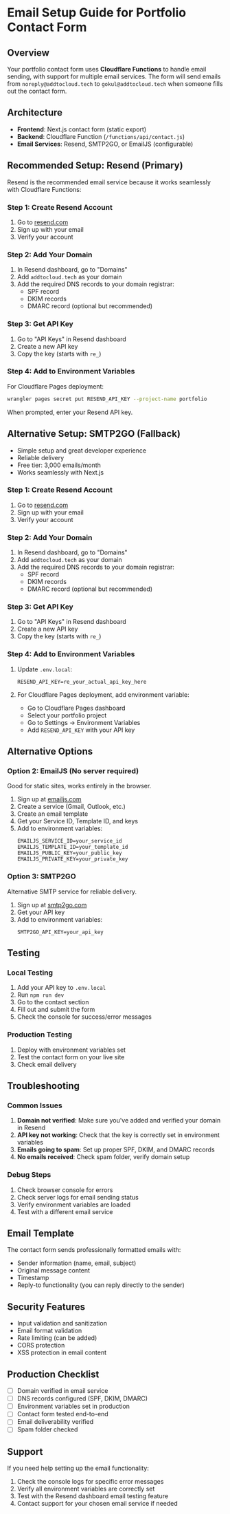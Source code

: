 # Email Setup Guide for Portfolio Contact Form

## Overview
Your portfolio contact form uses **Cloudflare Functions** to handle email sending, with support for multiple email services. The form will send emails from `noreply@addtocloud.tech` to `gokul@addtocloud.tech` when someone fills out the contact form.

## Architecture
- **Frontend**: Next.js contact form (static export)
- **Backend**: Cloudflare Function (`/functions/api/contact.js`)
- **Email Services**: Resend, SMTP2GO, or EmailJS (configurable)

## Recommended Setup: Resend (Primary)

Resend is the recommended email service because it works seamlessly with Cloudflare Functions:

### Step 1: Create Resend Account
1. Go to [resend.com](https://resend.com)
2. Sign up with your email
3. Verify your account

### Step 2: Add Your Domain
1. In Resend dashboard, go to "Domains"
2. Add `addtocloud.tech` as your domain
3. Add the required DNS records to your domain registrar:
   - SPF record
   - DKIM records
   - DMARC record (optional but recommended)

### Step 3: Get API Key
1. Go to "API Keys" in Resend dashboard
2. Create a new API key
3. Copy the key (starts with `re_`)

### Step 4: Add to Environment Variables
For Cloudflare Pages deployment:
```bash
wrangler pages secret put RESEND_API_KEY --project-name portfolio
```

When prompted, enter your Resend API key.

## Alternative Setup: SMTP2GO (Fallback)
- Simple setup and great developer experience
- Reliable delivery
- Free tier: 3,000 emails/month
- Works seamlessly with Next.js

### Step 1: Create Resend Account
1. Go to [resend.com](https://resend.com)
2. Sign up with your email
3. Verify your account

### Step 2: Add Your Domain
1. In Resend dashboard, go to "Domains"
2. Add `addtocloud.tech` as your domain
3. Add the required DNS records to your domain registrar:
   - SPF record
   - DKIM records
   - DMARC record (optional but recommended)

### Step 3: Get API Key
1. Go to "API Keys" in Resend dashboard
2. Create a new API key
3. Copy the key (starts with `re_`)

### Step 4: Add to Environment Variables
1. Update `.env.local`:
   ```
   RESEND_API_KEY=re_your_actual_api_key_here
   ```

2. For Cloudflare Pages deployment, add environment variable:
   - Go to Cloudflare Pages dashboard
   - Select your portfolio project
   - Go to Settings → Environment Variables
   - Add `RESEND_API_KEY` with your API key

## Alternative Options

### Option 2: EmailJS (No server required)
Good for static sites, works entirely in the browser.

1. Sign up at [emailjs.com](https://www.emailjs.com/)
2. Create a service (Gmail, Outlook, etc.)
3. Create an email template
4. Get your Service ID, Template ID, and keys
5. Add to environment variables:
   ```
   EMAILJS_SERVICE_ID=your_service_id
   EMAILJS_TEMPLATE_ID=your_template_id
   EMAILJS_PUBLIC_KEY=your_public_key
   EMAILJS_PRIVATE_KEY=your_private_key
   ```

### Option 3: SMTP2GO
Alternative SMTP service for reliable delivery.

1. Sign up at [smtp2go.com](https://www.smtp2go.com/)
2. Get your API key
3. Add to environment variables:
   ```
   SMTP2GO_API_KEY=your_api_key
   ```

## Testing

### Local Testing
1. Add your API key to `.env.local`
2. Run `npm run dev`
3. Go to the contact section
4. Fill out and submit the form
5. Check the console for success/error messages

### Production Testing
1. Deploy with environment variables set
2. Test the contact form on your live site
3. Check email delivery

## Troubleshooting

### Common Issues
1. **Domain not verified**: Make sure you've added and verified your domain in Resend
2. **API key not working**: Check that the key is correctly set in environment variables
3. **Emails going to spam**: Set up proper SPF, DKIM, and DMARC records
4. **No emails received**: Check spam folder, verify domain setup

### Debug Steps
1. Check browser console for errors
2. Check server logs for email sending status
3. Verify environment variables are loaded
4. Test with a different email service

## Email Template

The contact form sends professionally formatted emails with:
- Sender information (name, email, subject)
- Original message content
- Timestamp
- Reply-to functionality (you can reply directly to the sender)

## Security Features

- Input validation and sanitization
- Email format validation
- Rate limiting (can be added)
- CORS protection
- XSS protection in email content

## Production Checklist

- [ ] Domain verified in email service
- [ ] DNS records configured (SPF, DKIM, DMARC)
- [ ] Environment variables set in production
- [ ] Contact form tested end-to-end
- [ ] Email deliverability verified
- [ ] Spam folder checked

## Support

If you need help setting up the email functionality:
1. Check the console logs for specific error messages
2. Verify all environment variables are correctly set
3. Test with the Resend dashboard email testing feature
4. Contact support for your chosen email service if needed
